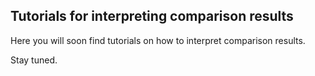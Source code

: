 ## Tutorials for interpreting comparison results

Here you will soon find tutorials on how to interpret comparison results.

Stay tuned.